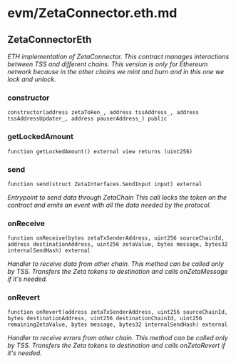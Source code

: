 # evm/ZetaConnector.eth.md

## ZetaConnectorEth

_ETH implementation of ZetaConnector.
This contract manages interactions between TSS and different chains.
This version is only for Ethereum network because in the other chains we mint and burn and in this one we lock and unlock._

### constructor

```solidity
constructor(address zetaToken_, address tssAddress_, address tssAddressUpdater_, address pauserAddress_) public
```

### getLockedAmount

```solidity
function getLockedAmount() external view returns (uint256)
```

### send

```solidity
function send(struct ZetaInterfaces.SendInput input) external
```

_Entrypoint to send data through ZetaChain
This call locks the token on the contract and emits an event with all the data needed by the protocol._

### onReceive

```solidity
function onReceive(bytes zetaTxSenderAddress, uint256 sourceChainId, address destinationAddress, uint256 zetaValue, bytes message, bytes32 internalSendHash) external
```

_Handler to receive data from other chain.
This method can be called only by TSS.
Transfers the Zeta tokens to destination and calls onZetaMessage if it's needed._

### onRevert

```solidity
function onRevert(address zetaTxSenderAddress, uint256 sourceChainId, bytes destinationAddress, uint256 destinationChainId, uint256 remainingZetaValue, bytes message, bytes32 internalSendHash) external
```

_Handler to receive errors from other chain.
This method can be called only by TSS.
Transfers the Zeta tokens to destination and calls onZetaRevert if it's needed._

